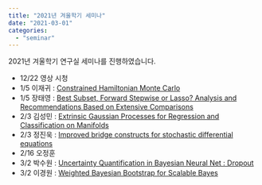 ```yaml
---
title: "2021년 겨울학기 세미나"
date: "2021-03-01"
categories:
  - "seminar"
---
```


2021년 겨울학기 연구실 세미나를 진행하였습니다.

*   12/22 영상 시청
*   1/5 이재귀 : [Constrained Hamiltonian Monte Carlo](https://snubayes.org/wp-content/uploads/2022/01/chmc.pdf)
*   1/5 장태영 : [Best Subset, Forward Stepwise or Lasso? Analysis and Recommendations Based on Extensive Comparisons](https://snubayes.org/wp-content/uploads/2022/01/seminar_bs_fs_lasso.pdf)
*   2/3 김성민 : [Extrinsic Gaussian Processes for Regression and Classification on Manifolds](https://snubayes.org/wp-content/uploads/2022/02/egps.pdf)
*   2/3 정진욱 : [Improved bridge constructs for stochastic differential equations](https://snubayes.org/wp-content/uploads/2022/02/presentationjjw.pdf)
*   2/16 오정훈
*   3/2 박수원 : [Uncertainty Quantification in Bayesian Neural Net : Dropout](https://snubayes.org/wp-content/uploads/2022/03/uncertainty_quantification_bnn.pdf) 
*   3/2 이경원 : [Weighted Bayesian Bootstrap for Scalable Bayes](https://snubayes.org/wp-content/uploads/2022/03/2021q4_wbb-ncg.pdf)